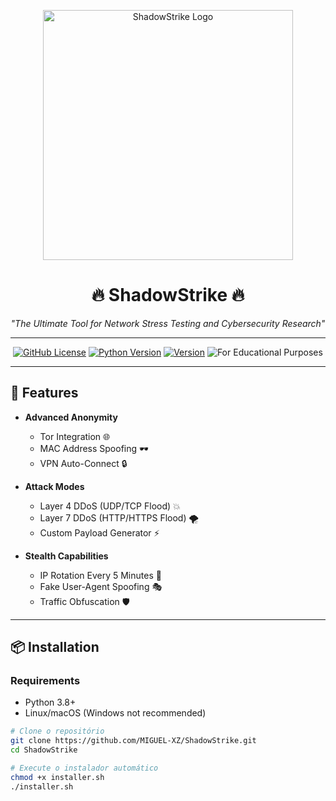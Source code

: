 <p align="center">
  <img src="https://imgur.com/a/e95LG6s.jpg" alt="ShadowStrike Logo" width="400">
</p>

<h1 align="center">🔥 ShadowStrike 🔥</h1>
<p align="center">
  <i>"The Ultimate Tool for Network Stress Testing and Cybersecurity Research"</i>
</p>

---

<div align="center">

[![GitHub License](https://img.shields.io/badge/License-MIT-red)](LICENSE)
[![Python Version](https://img.shields.io/badge/Python-3.8%2B-blue)](https://python.org)
[![Version](https://img.shields.io/badge/Version-1.0.0-black)](https://github.com/yourusername/ShadowStrike)
![For Educational Purposes](https://img.shields.io/badge/For-Educational%20Purposes-green)

</div>

---

## 🚀 **Features**  
- **Advanced Anonymity**  
  - Tor Integration 🌐  
  - MAC Address Spoofing 🕶️  
  - VPN Auto-Connect 🔒  

- **Attack Modes**  
  - Layer 4 DDoS (UDP/TCP Flood) 💥  
  - Layer 7 DDoS (HTTP/HTTPS Flood) 🌪️  
  - Custom Payload Generator ⚡  

- **Stealth Capabilities**  
  - IP Rotation Every 5 Minutes 🔄  
  - Fake User-Agent Spoofing 🎭  
  - Traffic Obfuscation 🛡️  

---

## 📦 **Installation**  

### **Requirements**  
- Python 3.8+  
- Linux/macOS (Windows not recommended)  

```bash
# Clone o repositório  
git clone https://github.com/MIGUEL-XZ/ShadowStrike.git  
cd ShadowStrike  

# Execute o instalador automático  
chmod +x installer.sh  
./installer.sh  
